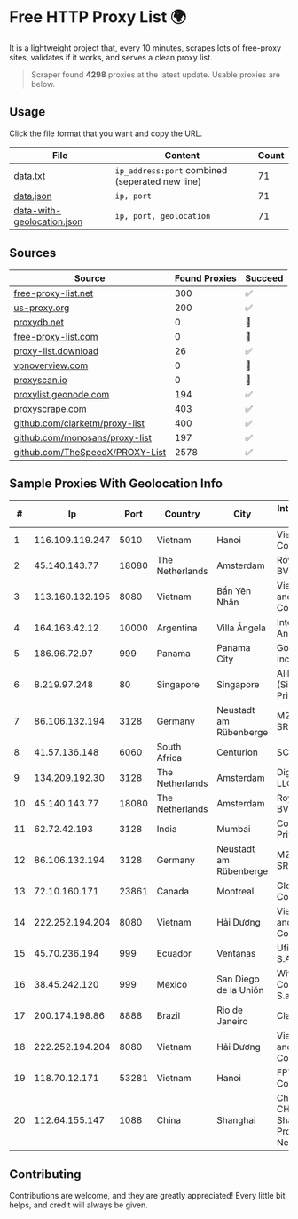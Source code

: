 
# Free HTTP Proxy List 🌍

It is a lightweight project that, every 10 minutes, scrapes lots of free-proxy sites, validates if it works, and serves a clean proxy list.


> Scraper found **4298** proxies at the latest update. Usable proxies are below.

## Usage

Click the file format that you want and copy the URL.


|File|Content|Count|
|----|-------|-----|
|[data.txt](https://raw.githubusercontent.com/themiralay/Proxy-List-World/master/data.txt)|`ip_address:port` combined (seperated new line)|71|
|[data.json](https://raw.githubusercontent.com/themiralay/Proxy-List-World/master/data.json)|`ip, port`|71|
|[data-with-geolocation.json](https://raw.githubusercontent.com/themiralay/Proxy-List-World/master/data-with-geolocation.json)|`ip, port, geolocation`|71|

## Sources

|Source|Found Proxies|Succeed|
|------|-------------|-------|
|[free-proxy-list.net](https://free-proxy-list.net)|300|✅|
|[us-proxy.org](https://www.us-proxy.org)|200|✅|
|[proxydb.net](http://proxydb.net)|0|🚫|
|[free-proxy-list.com](https://free-proxy-list.com/?page=&port=&type%5B%5D=http&type%5B%5D=https&up_time=0&search=Search)|0|🚫|
|[proxy-list.download](https://www.proxy-list.download/HTTP)|26|✅|
|[vpnoverview.com](https://vpnoverview.com/privacy/anonymous-browsing/free-proxy-servers)|0|🚫|
|[proxyscan.io](https://www.proxyscan.io)|0|🚫|
|[proxylist.geonode.com](https://proxylist.geonode.com/api/proxy-list?limit=300&page=1&sort_by=lastChecked&sort_type=desc&protocols=http,https)|194|✅|
|[proxyscrape.com](https://api.proxyscrape.com/v2/?request=displayproxies&protocol=http&timeout=10000&country=all&ssl=all&anonymity=all)|403|✅|
|[github.com/clarketm/proxy-list](https://raw.githubusercontent.com/clarketm/proxy-list/master/proxy-list-raw.txt)|400|✅|
|[github.com/monosans/proxy-list](https://raw.githubusercontent.com/monosans/proxy-list/main/proxies/http.txt)|197|✅|
|[github.com/TheSpeedX/PROXY-List](https://raw.githubusercontent.com/TheSpeedX/PROXY-List/master/http.txt)|2578|✅|


## Sample Proxies With Geolocation Info

|#|Ip|Port|Country|City|Internet Service Provider|
|-|--|----|-------|----|-------------------------|
|1|116.109.119.247|5010|Vietnam|Hanoi|Viettel Corporation|
|2|45.140.143.77|18080|The Netherlands|Amsterdam|RoyaleHosting BV|
|3|113.160.132.195|8080|Vietnam|Bẩn Yên Nhân|VietNam Post and Telecom Corporation|
|4|164.163.42.12|10000|Argentina|Villa Ángela|Interret Villa Angela SRL|
|5|186.96.72.97|999|Panama|Panama City|Gold Data USA Inc|
|6|8.219.97.248|80|Singapore|Singapore|Alibaba Cloud (Singapore) Private Limited|
|7|86.106.132.194|3128|Germany|Neustadt am Rübenberge|M247 Europe SRL|
|8|41.57.136.148|6060|South Africa|Centurion|SCR PTA C|
|9|134.209.192.30|3128|The Netherlands|Amsterdam|DigitalOcean, LLC|
|10|45.140.143.77|18080|The Netherlands|Amsterdam|RoyaleHosting BV|
|11|62.72.42.193|3128|India|Mumbai|Contabo Asia Private Limited|
|12|86.106.132.194|3128|Germany|Neustadt am Rübenberge|M247 Europe SRL|
|13|72.10.160.171|23861|Canada|Montreal|GloboTech Communications|
|14|222.252.194.204|8080|Vietnam|Hải Dương|VietNam Post and Telecom Corporation|
|15|45.70.236.194|999|Ecuador|Ventanas|Ufinet Panama S.A.|
|16|38.45.242.120|999|Mexico|San Diego de la Unión|Wifimax Connection S.a.s De C.V|
|17|200.174.198.86|8888|Brazil|Rio de Janeiro|Claro S.A|
|18|222.252.194.204|8080|Vietnam|Hải Dương|VietNam Post and Telecom Corporation|
|19|118.70.12.171|53281|Vietnam|Hanoi|FPT Telecom Company|
|20|112.64.155.147|1088|China|Shanghai|China Unicom CHINA169 Shanghai Province Network|



## Contributing

Contributions are welcome, and they are greatly appreciated! Every
little bit helps, and credit will always be given.

